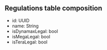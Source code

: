 ## Regulations table composition
- id: UUID
- name: String
- isDynamaxLegal: bool
- isMegaLegal: bool
- isTeraLegal: bool